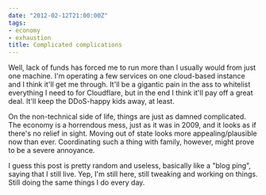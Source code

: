 ```yaml
---
date: "2012-02-12T21:00:00Z"
tags:
- economy
- exhaustion
title: Complicated complications
---
```


Well, lack of funds has forced me to run more than I usually would from just one
machine. I'm operating a few services on one cloud-based instance and I think
it'll get me through. It'll be a gigantic pain in the ass to whitelist
everything I need to for Cloudflare, but in the end I think it'll pay off a
great deal. It'll keep the DDoS-happy kids away, at least.

On the non-technical side of life, things are just as damned complicated. The
economy is a horrendous mess, just as it was in 2009, and it looks as if there's
no relief in sight. Moving out of state looks more appealing/plausible now than
ever. Coordinating such a thing with family, however, might prove to be a severe
annoyance.

I guess this post is pretty random and useless, basically like a "blog ping",
saying that I still live. Yep, I'm still here, still tweaking and working on
things. Still doing the same things I do every day.
